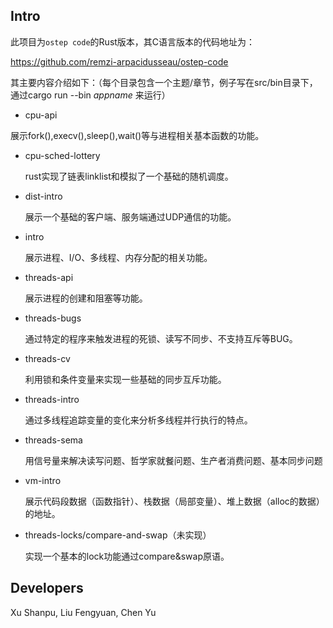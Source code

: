 ## Intro

此项目为`ostep code`的Rust版本，其C语言版本的代码地址为：

https://github.com/remzi-arpacidusseau/ostep-code

其主要内容介绍如下：（每个目录包含一个主题/章节，例子写在src/bin目录下，通过cargo run --bin *appname* 来运行）

- cpu-api

展示fork(),execv(),sleep(),wait()等与进程相关基本函数的功能。

- cpu-sched-lottery

  rust实现了链表linklist和模拟了一个基础的随机调度。

  
- dist-intro

  展示一个基础的客户端、服务端通过UDP通信的功能。

- intro

  展示进程、I/O、多线程、内存分配的相关功能。

- threads-api

  展示进程的创建和阻塞等功能。


- threads-bugs

  通过特定的程序来触发进程的死锁、读写不同步、不支持互斥等BUG。

- threads-cv

  利用锁和条件变量来实现一些基础的同步互斥功能。

  

- threads-intro

  通过多线程追踪变量的变化来分析多线程并行执行的特点。

  

- threads-sema

  用信号量来解决读写问题、哲学家就餐问题、生产者消费问题、基本同步问题

  

- vm-intro

  展示代码段数据（函数指针）、栈数据（局部变量）、堆上数据（alloc的数据）的地址。


- threads-locks/compare-and-swap（未实现）

  实现一个基本的lock功能通过compare&swap原语。


## Developers

Xu Shanpu, Liu Fengyuan, Chen Yu